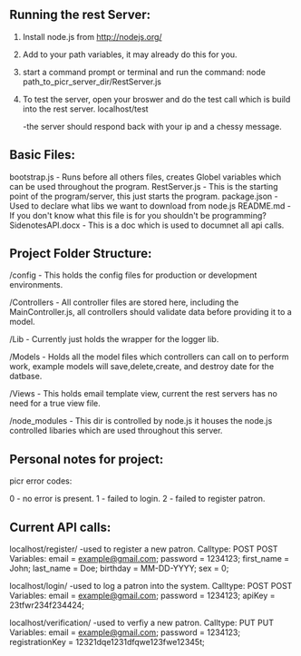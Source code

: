 Running the rest Server:
------------------------

1. Install node.js from http://nodejs.org/
2. Add to your path variables, it may already do this for you.
3. start a command prompt or terminal and run the command:
node path_to_picr_server_dir/RestServer.js
4. To test the server, open your broswer and do the test call which is build into the rest server.
localhost/test 

	-the server should respond back with your ip and a chessy message.

Basic Files:
---------
bootstrap.js - Runs before all others files, creates Globel variables which can be used throughout the program.
RestServer.js - This is the starting point of the program/server, this just starts the program.
package.json - Used to declare what libs we want to download from node.js
README.md - If you don't know what this file is for you shouldn't be programming?
SidenotesAPI.docx - This is a doc which is used to documnet all api calls.

Project Folder Structure:
--------------------------
/config - This holds the config files for production or development environments.

/Controllers - All controller files are stored here, including the MainController.js, all controllers should validate data before providing it to a model.

/Lib - Currently just holds the wrapper for the logger lib.

/Models - Holds all the model files which controllers can call on to perform work, example models will save,delete,create, and destroy date for the datbase.

/Views - This holds email template view, current the rest servers has no need for a true view file.

/node_modules - This dir is controlled by node.js it houses the node.js controlled libaries which are used throughout this server.


Personal notes for project:
----------------------------

picr error codes:

0 - no error is present.
1 - failed to login.
2 - failed to register patron.


Current API calls:
----------------------------
localhost/register/ 	-used to register a new patron.
Calltype: POST
POST Variables:
	email = example@gmail.com;
	password = 1234123;
	first_name = John;
	last_name = Doe;
	birthday = MM-DD-YYYY;
	sex = 0;

localhost/login/ 		-used to log a patron into the system.
Calltype: POST
POST Variables:
	email = example@gmail.com;
	password = 1234123;
	apiKey = 23tfwr234f234424;

localhost/verification/ -used to verfiy a new patron.
Calltype: PUT
PUT Variables:
	email = example@gmail.com;
	password = 1234123;
	registrationKey = 12321dqe1231dfqwe123fwe12345t;


